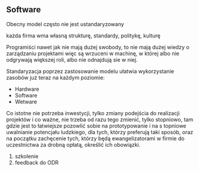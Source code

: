 ## Software

Obecny model często nie jest ustandaryzowany

każda firma wma własną strukturę, standardy, politykę, kulturę

Programiści nawet jak nie mają dużej swobody, to nie mają dużej wiedzy o zarządzaniu projektami
więc są wrzuceni w machinę, w której albo nie odgrywają większej roli, albo nie odnajdują sie w niej.


Standaryzacja poprzez zastosowanie modelu ułatwia wykorzystanie zasobów już teraz na każdym poziomie:

+ Hardware
+ Software
+ Wetware


Co istotne nie potrzeba inwestycji, tylko zmiany podejścia do realizacji projektów
i co ważne, nie trzeba od razu tego zmienić, tylko stopniowo, tam gdzie jest to łatwiejsze
pozowlić sobie na prototypowanie
i na s topniowe uwalnianie potencjału ludzkiego, dla tych, którzy preferują taki sposób,
oraz na początku zachęcenie tych, którzy będą ewangelizatorami w firmie do uczestnictwa
za drobną opłatą, określić ich obowiązki.

1. szkolenie
2. feedback do ODR



